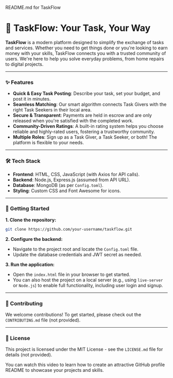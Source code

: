README.md for TaskFlow

# 🚀 TaskFlow: Your Task, Your Way

**TaskFlow** is a modern platform designed to simplify the exchange of tasks and services. Whether you need to get things done or you're looking to earn money with your skills, TaskFlow connects you with a trusted community of users. We're here to help you solve everyday problems, from home repairs to digital projects.

-----

### ✨ Features

  * **Quick & Easy Task Posting**: Describe your task, set your budget, and post it in minutes.
  * **Seamless Matching**: Our smart algorithm connects Task Givers with the right Task Seekers in their local area.
  * **Secure & Transparent**: Payments are held in escrow and are only released when you're satisfied with the completed work.
  * **Community-Driven Ratings**: A built-in rating system helps you choose reliable and highly-rated users, fostering a trustworthy community.
  * **Multiple Roles**: Sign up as a Task Giver, a Task Seeker, or both\! The platform is flexible to your needs.

-----

### 🛠️ Tech Stack

  * **Frontend**: HTML, CSS, JavaScript (with Axios for API calls).
  * **Backend**: Node.js, Express.js (assumed from API URL).
  * **Database**: MongoDB (as per `Config.toml`).
  * **Styling**: Custom CSS and Font Awesome for icons.

-----

### 🚀 Getting Started

**1. Clone the repository:**

```bash
git clone https://github.com/your-username/taskflow.git
```

**2. Configure the backend:**

  * Navigate to the project root and locate the `Config.toml` file.
  * Update the database credentials and JWT secret as needed.

**3. Run the application:**

  * Open the `index.html` file in your browser to get started.
  * You can also host the project on a local server (e.g., using `live-server` or `Node.js`) to enable full functionality, including user login and signup.

-----

### 🤝 Contributing

We welcome contributions\! To get started, please check out the `CONTRIBUTING.md` file (not provided).

-----

### 📄 License

This project is licensed under the MIT License - see the `LICENSE.md` file for details (not provided).

You can watch this video to learn how to create an attractive GitHub profile README to showcase your projects and skills.
